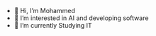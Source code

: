 <!--### Hi there 👋


**Acrius7/Acrius7** is a ✨ _special_ ✨ repository because its `README.md` (this file) appears on your GitHub profile.

Here are some ideas to get you started:-->
- 👋 Hi, I’m Mohammed
- 👀 I’m interested in AI and developing software
- 🌱 I’m currently Studying IT 
<!--
- 🔭 I’m currently working on ...
- 🌱 I’m currently learning ...
- 👯 I’m looking to collaborate on ...
- 🤔 I’m looking for help with ...
- 💬 Ask me about ...
- 📫 How to reach me: ...
- 😄 Pronouns: ...
- ⚡ Fun fact: ...
-->
